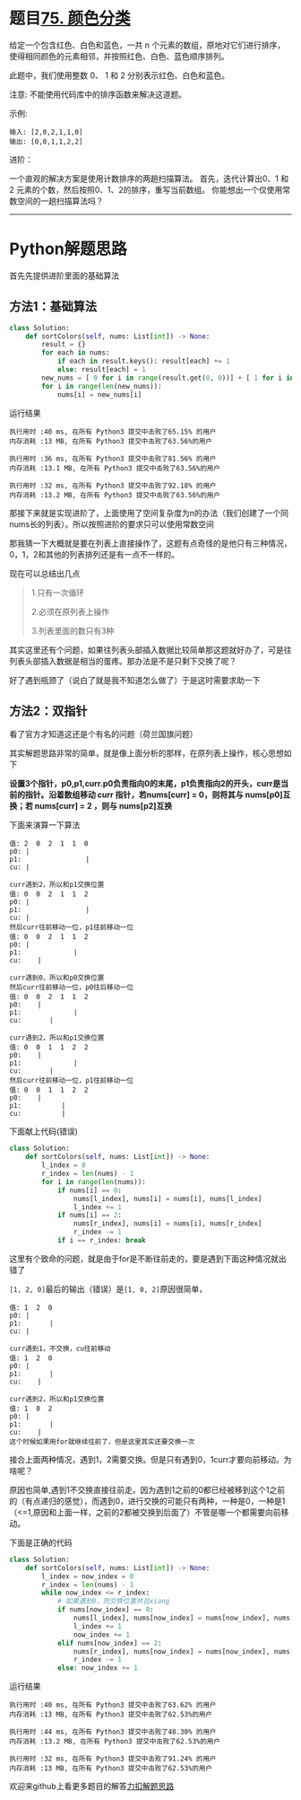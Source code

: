 # 题目[75. 颜色分类](https://leetcode-cn.com/problems/sort-colors/)

给定一个包含红色、白色和蓝色，一共 n 个元素的数组，原地对它们进行排序，使得相同颜色的元素相邻，并按照红色、白色、蓝色顺序排列。

此题中，我们使用整数 0、 1 和 2 分别表示红色、白色和蓝色。

注意:
不能使用代码库中的排序函数来解决这道题。

示例:

```
输入: [2,0,2,1,1,0]
输出: [0,0,1,1,2,2]
```

进阶：

一个直观的解决方案是使用计数排序的两趟扫描算法。
首先，迭代计算出0、1 和 2 元素的个数，然后按照0、1、2的排序，重写当前数组。
你能想出一个仅使用常数空间的一趟扫描算法吗？

*****

# Python解题思路

首先先提供进阶里面的基础算法

## 方法1：基础算法

```python
class Solution:
    def sortColors(self, nums: List[int]) -> None:
        result = {}
        for each in nums:
            if each in result.keys(): result[each] += 1
            else: result[each] = 1
        new_nums = [ 0 for i in range(result.get(0, 0))] + [ 1 for i in range(result.get(1, 0))] + [ 2 for i in range(result.get(2, 0))]
        for i in range(len(new_nums)):
            nums[i] = new_nums[i]
```

运行结果

```
执行用时 :40 ms, 在所有 Python3 提交中击败了65.15% 的用户
内存消耗 :13 MB, 在所有 Python3 提交中击败了63.56%的用户

执行用时 :36 ms, 在所有 Python3 提交中击败了81.56% 的用户
内存消耗 :13.1 MB, 在所有 Python3 提交中击败了63.56%的用户

执行用时 :32 ms, 在所有 Python3 提交中击败了92.18% 的用户
内存消耗 :13.2 MB, 在所有 Python3 提交中击败了63.56%的用户
```

那接下来就是实现进阶了，上面使用了空间复杂度为n的办法（我们创建了一个同nums长的列表）。所以按照进阶的要求只可以使用常数空间

那我猜一下大概就是要在列表上直接操作了，这题有点奇怪的是他只有三种情况，0，1，2和其他的列表排列还是有一点不一样的。

现在可以总结出几点

> 1.只有一次循环
>
> 2.必须在原列表上操作
>
> 3.列表里面的数只有3种

其实这里还有个问题，如果往列表头部插入数据比较简单那这题就好办了，可是往列表头部插入数据是相当的蛋疼。那办法是不是只剩下交换了呢？

好了遇到瓶颈了（说白了就是我不知道怎么做了）于是这时需要求助一下

## 方法2：双指针

看了官方才知道这还是个有名的问题（荷兰国旗问题）

其实解题思路非常的简单，就是像上面分析的那样，在原列表上操作，核心思想如下

**设置3个指针，p0,p1,curr.p0负责指向0的末尾，p1负责指向2的开头，curr是当前的指针。沿着数组移动 curr 指针，若nums[curr] = 0，则将其与 nums[p0]互换；若 nums[curr] = 2 ，则与 nums[p2]互换**

下面来演算一下算法

```
值: 2  0  2  1  1  0
p0: |
p1:                |
cu: |

curr遇到2，所以和p1交换位置
值: 0  0  2  1  1  2
p0: |
p1:                |
cu: |
然后curr往前移动一位，p1往前移动一位
值: 0  0  2  1  1  2
p0: |
p1:             |
cu:    |

curr遇到0，所以和p0交换位置
然后curr往前移动一位，p0往后移动一位
值: 0  0  2  1  1  2
p0:    |
p1:             |
cu:       |

curr遇到2，所以和p1交换位置
值: 0  0  1  1  2  2
p0:    |
p1:             |
cu:       |
然后curr往前移动一位，p1往前移动一位
值: 0  0  1  1  2  2
p0:    |
p1:          |
cu:          |
```

下面献上代码(错误)

```python
class Solution:
    def sortColors(self, nums: List[int]) -> None:
        l_index = 0
        r_index = len(nums) - 1
        for i in range(len(nums)):
            if nums[i] == 0:
                nums[l_index], nums[i] = nums[i], nums[l_index]
                l_index += 1
            if nums[i] == 2:
                nums[r_index], nums[i] = nums[i], nums[r_index]
                r_index -= 1
            if i == r_index: break
```

这里有个致命的问题，就是由于for是不断往前走的，要是遇到下面这种情况就出错了

`[1, 2, 0]`最后的输出（错误）是`[1, 0, 2]`原因很简单，

```
值: 1  2  0
p0: |
p1:       |
cu: |

curr遇到1，不交换，cu往前移动
值: 1  2  0
p0: |
p1:       |
cu:    |

curr遇到2，所以和p1交换位置
值: 1  0  2
p0: |
p1:       |
cu:    |
这个时候如果用for就继续往前了，但是这里其实还要交换一次
```

接合上面两种情况，遇到1，2需要交换。但是只有遇到0，1curr才要向前移动。为啥呢？

原因也简单,遇到1不交换直接往前走。因为遇到1之前的0都已经被移到这个1之前的（有点递归的感觉），而遇到0，进行交换的可能只有两种，一种是0，一种是1（<=1,原因和上面一样，之前的2都被交换到后面了）不管是哪一个都需要向前移动。

下面是正确的代码

```python
class Solution:
    def sortColors(self, nums: List[int]) -> None:
        l_index = now_index = 0
        r_index = len(nums) - 1
        while now_index <= r_index:
            # 如果遇到0，则交换位置并且xiang
            if nums[now_index] == 0:
                nums[l_index], nums[now_index] = nums[now_index], nums[l_index]
                l_index += 1
                now_index += 1
            elif nums[now_index] == 2:
                nums[r_index], nums[now_index] = nums[now_index], nums[r_index]
                r_index -= 1
            else: now_index += 1
```

运行结果

```
执行用时 :40 ms, 在所有 Python3 提交中击败了63.62% 的用户
内存消耗 :13 MB, 在所有 Python3 提交中击败了62.53%的用户

执行用时 :44 ms, 在所有 Python3 提交中击败了48.30% 的用户
内存消耗 :13.2 MB, 在所有 Python3 提交中击败了62.53%的用户

执行用时 :32 ms, 在所有 Python3 提交中击败了91.24% 的用户
内存消耗 :13 MB, 在所有 Python3 提交中击败了62.53%的用户
```



欢迎来github上看更多题目的解答[力扣解题思路](https://github.com/WRAllen/LeetCode)

  